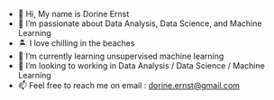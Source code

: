 - 👋 Hi, My name is Dorine Ernst 
- 👀 I’m passionate about Data Analysis, Data Science, and Machine Learning
- 🏝️ I love chilling in the beaches 
- 🌱 I’m currently learning unsupervised machine learning
- 💞️ I’m looking to working in Data Analysis / Data Science / Machine Learning 
- 📫 Feel free to reach me on email : dorine.ernst@gmail.com

